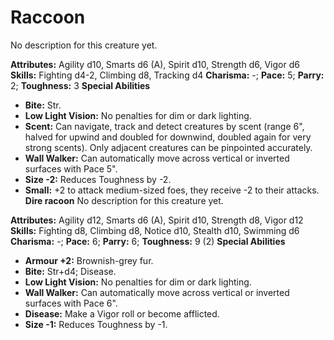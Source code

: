 # Raccoon

No description for this creature yet.

**Attributes:** Agility d10, Smarts d6 (A), Spirit d10, Strength d6,
Vigor d6
**Skills:** Fighting d4-2, Climbing d8, Tracking d4
**Charisma:** -; **Pace:** 5; **Parry:** 2; **Toughness:** 3
**Special Abilities**

- **Bite:** Str.
- **Low Light Vision:** No penalties for dim or dark lighting.
- **Scent:** Can navigate, track and detect creatures by scent (range
6", halved for upwind and doubled for downwind, doubled again for very
strong scents). Only adjacent creatures can be pinpointed accurately.
- **Wall Walker:** Can automatically move across vertical or inverted
surfaces with Pace 5".
- **Size -2:** Reduces Toughness by -2.
- **Small:** +2 to attack medium-sized foes, they receive -2 to their
attacks.
**Dire racoon**
No description for this creature yet.

**Attributes:** Agility d12, Smarts d6 (A), Spirit d10, Strength d8,
Vigor d12
**Skills:** Fighting d8, Climbing d8, Notice d10, Stealth d10, Swimming
d6
**Charisma:** -; **Pace:** 6; **Parry:** 6; **Toughness:** 9 (2)
**Special Abilities**

- **Armour +2:** Brownish-grey fur.
- **Bite:** Str+d4; Disease.
- **Low Light Vision:** No penalties for dim or dark lighting.
- **Wall Walker:** Can automatically move across vertical or inverted
surfaces with Pace 6".
- **Disease:** Make a Vigor roll or become afflicted.
- **Size -1:** Reduces Toughness by -1.

